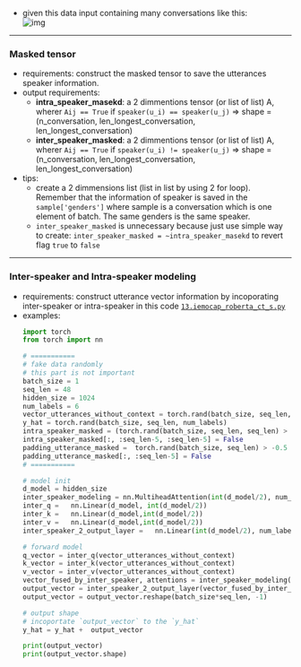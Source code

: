 - given this data input containing many conversations like this:  
  ![img](../../img/masked.png)
--- 

### Masked tensor 
- requirements: construct the masked tensor to save the utterances speaker information. 
- output requirements: 
    - **intra_speaker_masekd**: a 2 dimmentions tensor (or list of list) A, wherer `Aij == True` if `speaker(u_i) == speaker(u_j)` => shape = (n_conversation, len_longest_conversation, len_longest_conversation)
    - **inter_speaker_masked**: a 2 dimmentions tensor (or list of list) A, wherer `Aij == True` if `speaker(u_i) != speaker(u_j)`  => shape = (n_conversation, len_longest_conversation, len_longest_conversation)
- tips:  
  - create a 2 dimmensions list (list in list by using 2 for loop). Remember that the information of speaker is saved in the `sample['genders']` where sample is a conversation which is one element of batch.  The same genders is the same speaker. 
  - `inter_speaker_masked` is unnecessary because just use simple way to create: `inter_speaker_masked = ~intra_speaker_masekd` to revert flag `true` to `false`
--- 
### Inter-speaker and Intra-speaker modeling 
- requirements: construct utterance vector information by incoporating inter-speaker or intra-speaker in this code [`13.iemocap_roberta_ct_s.py`](./13.iemocap_roberta_ct_s.py)
- examples: 
  ```python 
  import torch 
  from torch import nn

  # ===========
  # fake data randomly 
  # this part is not important 
  batch_size = 1
  seq_len = 48
  hidden_size = 1024
  num_labels = 6
  vector_utterances_without_context = torch.rand(batch_size, seq_len, hidden_size)
  y_hat = torch.rand(batch_size, seq_len, num_labels)
  intra_speaker_masked = (torch.rand(batch_size, seq_len, seq_len) > -0.5)
  intra_speaker_masked[:, :seq_len-5, :seq_len-5] = False
  padding_utterance_masked =  torch.rand(batch_size, seq_len) > -0.5
  padding_utterance_masked[:, :seq_len-5] = False
  # ===========

  # model init 
  d_model = hidden_size
  inter_speaker_modeling = nn.MultiheadAttention(int(d_model/2), num_heads=8, dropout=0.2, batch_first=True)
  inter_q =   nn.Linear(d_model, int(d_model/2))  
  inter_k =   nn.Linear(d_model,int(d_model/2))  
  inter_v =   nn.Linear(d_model,int(d_model/2))  
  inter_speaker_2_output_layer =   nn.Linear(int(d_model/2), num_labels)  

  # forward model 
  q_vector = inter_q(vector_utterances_without_context)
  k_vector = inter_k(vector_utterances_without_context)
  v_vector = inter_v(vector_utterances_without_context)
  vector_fused_by_inter_speaker, attentions = inter_speaker_modeling(q_vector, k_vector, v_vector, attn_mask=(intra_speaker_masked).repeat(8,1,1), key_padding_mask=padding_utterance_masked)
  output_vector = inter_speaker_2_output_layer(vector_fused_by_inter_speaker)
  output_vector = output_vector.reshape(batch_size*seq_len, -1)

  # output shape 
  # incoportate `output_vector` to the `y_hat`
  y_hat = y_hat +  output_vector

  print(output_vector)
  print(output_vector.shape)
  ```